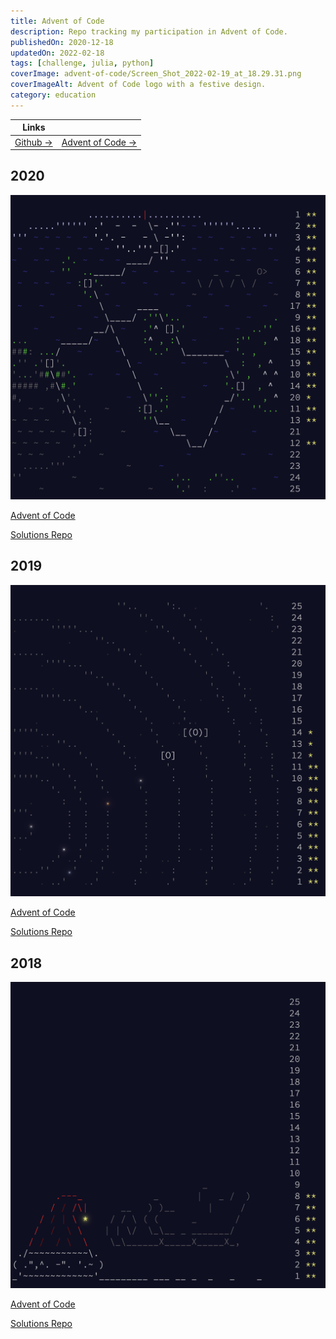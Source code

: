 ```yaml
---
title: Advent of Code
description: Repo tracking my participation in Advent of Code.
publishedOn: 2020-12-18
updatedOn: 2022-02-18
tags: [challenge, julia, python]
coverImage: advent-of-code/Screen_Shot_2022-02-19_at_18.29.31.png
coverImageAlt: Advent of Code logo with a festive design.
category: education
---
```


| Links | |
| ------ | ------- |
| [Github →](https://github.com/thalida/adventofcode) | [Advent of Code →](https://adventofcode.com/) |


## 2020

![Screen Shot 2022-02-19 at 18.29.31.png](advent-of-code/Screen_Shot_2022-02-19_at_18.29.31.png)

[Advent of Code](https://adventofcode.com/2020)

[Solutions Repo](https://github.com/thalida/adventofcode/tree/main/2020)


## 2019

![Screen Shot 2022-02-19 at 18.30.29.png](advent-of-code/Screen_Shot_2022-02-19_at_18.30.29.png)

[Advent of Code](https://adventofcode.com/2019)

[Solutions Repo](https://github.com/thalida/adventofcode/tree/main/2019)


## 2018

![Screen Shot 2022-02-19 at 18.32.20.png](advent-of-code/Screen_Shot_2022-02-19_at_18.32.20.png)

[Advent of Code](https://adventofcode.com/2018)

[Solutions Repo](https://github.com/thalida/adventofcode/tree/main/2018)
